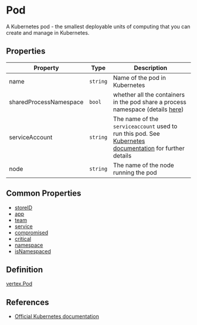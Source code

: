 # Pod

A Kubernetes pod - the smallest deployable units of computing that you can create and manage in Kubernetes.

## Properties

| Property            | Type      | Description |
| ----------------| --------- |----------------------------------------|
| name | `string` |  Name of the pod in Kubernetes |  
| sharedProcessNamespace | `bool` |  whether all the containers in the pod share a process namespace (details [here](https://kubernetes.io/docs/reference/generated/kubernetes-api/v1.26/#pod-v1-core)) |  
| serviceAccount | `string` |  The name of the `serviceaccount` used to run this pod. See [Kubernetes documentation](https://kubernetes.io/docs/tasks/configure-pod-container/configure-service-account/) for further details |  
| node | `string` |  The name of the node running the pod |  

## Common Properties

+ [storeID](./common.md#store-information)
+ [app](./common.md#ownership-information)
+ [team](./common.md#ownership-information)
+ [service](./common.md#ownership-information)
+ [compromised](./common.md#risk-information)
+ [critical](./common.md#risk-information)
+ [namespace](./common.md#namespace-information)
+ [isNamespaced](./common.md#namespace-information)

## Definition

[vertex.Pod](https://github.com/DataDog/KubeHound/tree/main/pkg/kubehound/models/graph/pod.go)

## References

+ [Official Kubernetes documentation](https://kubernetes.io/docs/concepts/workloads/pods/) 

